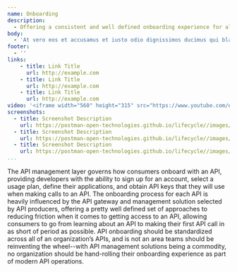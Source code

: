 ```yaml
---
name: Onboarding
description: 
  - Offering a consistent and well defined onboarding experience for all APIs, making it as easy and straightforward for consumers to onboard with an API, while also providing API producers with an easy way to onboard new consumers with their APIs without any custom work required, reducing friction when it comes to putting APIs to work by utilizing well known approaches to onboarding.
body:
  - 'At vero eos et accusamus et iusto odio dignissimos ducimus qui blanditiis praesentium voluptatum deleniti atque corrupti quos dolores et quas molestias excepturi sint occaecati cupiditate non provident, similique sunt in culpa qui officia deserunt mollitia animi, id est laborum et dolorum fuga. Et harum quidem rerum facilis est et expedita distinctio. Nam libero tempore, cum soluta nobis est eligendi optio cumque nihil impedit quo minus id quod maxime placeat facere possimus, omnis voluptas assumenda est, omnis dolor repellendus. Temporibus autem quibusdam et aut officiis debitis aut rerum necessitatibus saepe eveniet ut et voluptates repudiandae sint et molestiae non recusandae. Itaque earum rerum hic tenetur a sapiente delectus, ut aut reiciendis voluptatibus maiores alias consequatur aut perferendis doloribus asperiores repellat.'
footer:
  - ''  
links:
    - title: Link Title
      url: http://example.com
    - title: Link Title
      url: http://example.com
    - title: Link Title
      url: http://example.com            
video: '<iframe width="560" height="315" src="https://www.youtube.com/embed/7F3f4WOFs38" title="YouTube video player" frameborder="0" allow="accelerometer; autoplay; clipboard-write; encrypted-media; gyroscope; picture-in-picture" allowfullscreen></iframe>'
screenshots:
  - title: Screenshot Description
    url: https://postman-open-technologies.github.io/lifecycle//images/postman-screenshot.png          
  - title: Screenshot Description
    url: https://postman-open-technologies.github.io/lifecycle//images/postman-screenshot.png  
  - title: Screenshot Description
    url: https://postman-open-technologies.github.io/lifecycle//images/postman-screenshot.png   
...
```

The API management layer governs how consumers onboard with an API, providing developers with the ability to sign up for an account, select a usage plan, define their applications, and obtain API keys that they will use when making calls to an API. The onboarding process for each API is heavily influenced by the API gateway and management solution selected by API producers, offering a pretty well defined set of approaches to reducing friction when it comes to getting access to an API, allowing consumers to go from learning about an API to making their first API call in as short of period as possible. API onboarding should be standardized across all of an organization’s APIs, and is not an area teams should be reinventing the wheel--with API management solutions being a commodity, no organization should be hand-rolling their onboarding experience as part of modern API operations.
